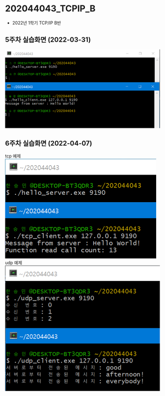 # 202044043_TCPIP_B
  - 2022년 1학기 TCP/IP B반

## 5주차 실습화면 (2022-03-31)

<img width="" height="" src=./pic/5주차.PNG></img>

## 6주차 실습화면 (2022-04-07)

 tcp 예제
<img width="" height="" src=./pic/6주차_1.PNG></img>
 udp 예제
<img width="" height="" src=./pic/6주차.PNG></img>
